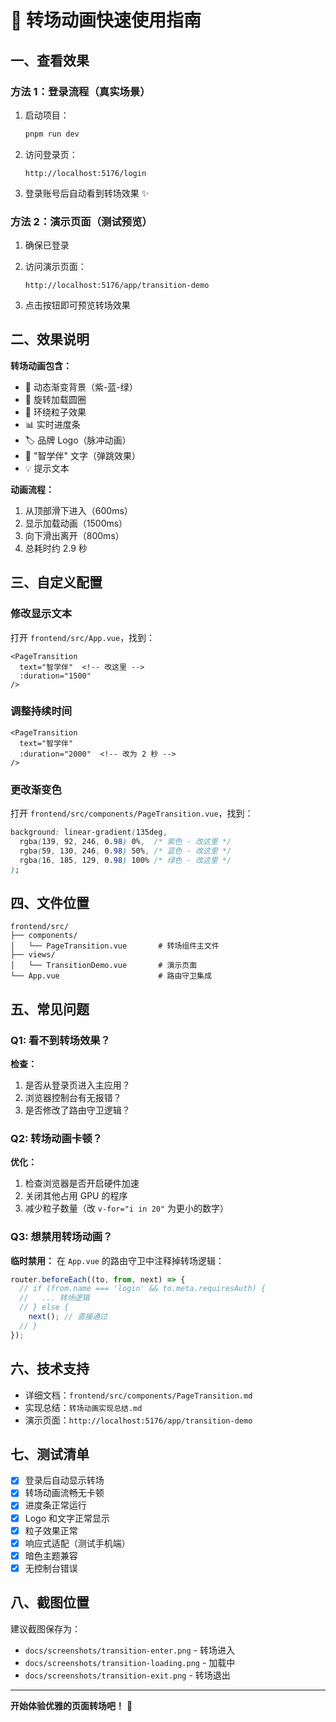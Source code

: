# 🚀 转场动画快速使用指南

## 一、查看效果

### 方法 1：登录流程（真实场景）

1. 启动项目：
   ```bash
   pnpm run dev
   ```

2. 访问登录页：
   ```
   http://localhost:5176/login
   ```

3. 登录账号后自动看到转场效果 ✨

### 方法 2：演示页面（测试预览）

1. 确保已登录

2. 访问演示页面：
   ```
   http://localhost:5176/app/transition-demo
   ```

3. 点击按钮即可预览转场效果

## 二、效果说明

**转场动画包含：**
- 🎨 动态渐变背景（紫-蓝-绿）
- 🔄 旋转加载圆圈
- 💫 环绕粒子效果
- 📊 实时进度条
- 🏷️ 品牌 Logo（脉冲动画）
- 📝 "智学伴" 文字（弹跳效果）
- 💡 提示文本

**动画流程：**
1. 从顶部滑下进入（600ms）
2. 显示加载动画（1500ms）
3. 向下滑出离开（800ms）
4. 总耗时约 2.9 秒

## 三、自定义配置

### 修改显示文本

打开 `frontend/src/App.vue`，找到：
```vue
<PageTransition 
  text="智学伴"  <!-- 改这里 -->
  :duration="1500"
/>
```

### 调整持续时间

```vue
<PageTransition 
  text="智学伴"
  :duration="2000"  <!-- 改为 2 秒 -->
/>
```

### 更改渐变色

打开 `frontend/src/components/PageTransition.vue`，找到：
```css
background: linear-gradient(135deg, 
  rgba(139, 92, 246, 0.98) 0%,  /* 紫色 - 改这里 */
  rgba(59, 130, 246, 0.98) 50%, /* 蓝色 - 改这里 */
  rgba(16, 185, 129, 0.98) 100% /* 绿色 - 改这里 */
);
```

## 四、文件位置

```
frontend/src/
├── components/
│   └── PageTransition.vue       # 转场组件主文件
├── views/
│   └── TransitionDemo.vue       # 演示页面
└── App.vue                      # 路由守卫集成
```

## 五、常见问题

### Q1: 看不到转场效果？

**检查：**
1. 是否从登录页进入主应用？
2. 浏览器控制台有无报错？
3. 是否修改了路由守卫逻辑？

### Q2: 转场动画卡顿？

**优化：**
1. 检查浏览器是否开启硬件加速
2. 关闭其他占用 GPU 的程序
3. 减少粒子数量（改 `v-for="i in 20"` 为更小的数字）

### Q3: 想禁用转场动画？

**临时禁用：**
在 `App.vue` 的路由守卫中注释掉转场逻辑：
```typescript
router.beforeEach((to, from, next) => {
  // if (from.name === 'login' && to.meta.requiresAuth) {
  //   ... 转场逻辑
  // } else {
    next(); // 直接通过
  // }
});
```

## 六、技术支持

- 详细文档：`frontend/src/components/PageTransition.md`
- 实现总结：`转场动画实现总结.md`
- 演示页面：`http://localhost:5176/app/transition-demo`

## 七、测试清单

- [x] 登录后自动显示转场
- [x] 转场动画流畅无卡顿
- [x] 进度条正常运行
- [x] Logo 和文字正常显示
- [x] 粒子效果正常
- [x] 响应式适配（测试手机端）
- [x] 暗色主题兼容
- [x] 无控制台错误

## 八、截图位置

建议截图保存为：
- `docs/screenshots/transition-enter.png` - 转场进入
- `docs/screenshots/transition-loading.png` - 加载中
- `docs/screenshots/transition-exit.png` - 转场退出

---

**开始体验优雅的页面转场吧！** 🎉

